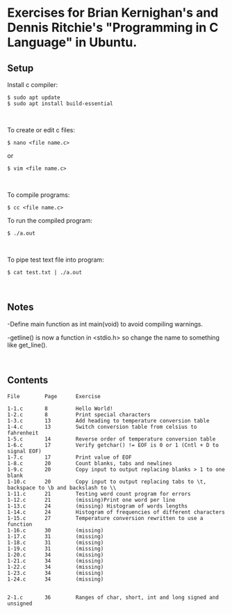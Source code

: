 # Exercises for Brian Kernighan's and Dennis Ritchie's "Programming in C Language" in Ubuntu.
## Setup
Install c compiler:
```
$ sudo apt update
$ sudo apt install build-essential
```

&nbsp;  

To create or edit c files:
```
$ nano <file name.c>
```
or
```
$ vim <file name.c>
```

&nbsp;  

To compile programs:
```
$ cc <file name.c> 
```
To run the compiled program:
```
$ ./a.out
```

&nbsp;  

To pipe test text file into program:
```
$ cat test.txt | ./a.out
```

&nbsp;  

## Notes

-Define main function as int main(void) to avoid compiling warnings.

-getline() is now a function in <stdio.h> so change the name to something like get_line().

&nbsp;  

## Contents
```
File        Page      Exercise

1-1.c       8         Hello World!
1-2.c       8         Print special characters
1-3.c       13        Add heading to temperature conversion table
1-4.c       13        Switch conversion table from celsius to fahrenheit
1-5.c       14        Reverse order of temperature conversion table
1-6.c       17        Verify getchar() != EOF is 0 or 1 (Cntl + D to signal EOF)
1-7.c       17        Print value of EOF
1-8.c       20        Count blanks, tabs and newlines
1-9.c       20        Copy input to output replacing blanks > 1 to one blank
1-10.c      20        Copy input to output replacing tabs to \t, backspace to \b and backslash to \\
1-11.c      21        Testing word count program for errors
1-12.c      21        (missing)Print one word per line
1-13.c      24        (missing) Histogram of words lengths
1-14.c      24        Histogram of frequencies of different characters
1-15.c      27        Temperature conversion rewritten to use a function
1-16.c      30        (missing)
1-17.c      31        (missing)
1-18.c      31        (missing)
1-19.c      31        (missing)
1-20.c      34        (missing)
1-21.c      34        (missing)
1-22.c      34        (missing)
1-23.c      34        (missing)
1-24.c      34        (missing)


2-1.c       36        Ranges of char, short, int and long signed and unsigned    
```





